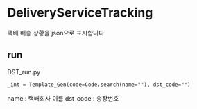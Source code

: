 # DeliveryServiceTracking
택배 배송 상황을 json으로 표시합니다

## run
DST_run.py
```
_int = Template_Gen(code=Code.search(name=""), dst_code="")
```
name : 택배회사 이름
dst_code : 송장번호
